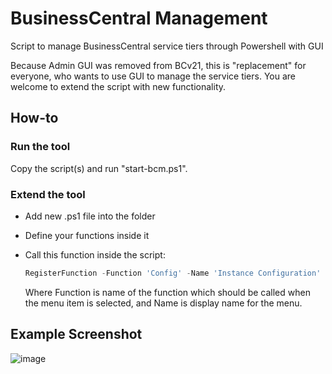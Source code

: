 # BusinessCentral Management

Script to manage BusinessCentral service tiers through Powershell with GUI

Because Admin GUI was removed from BCv21, this is "replacement" for everyone, who wants to use GUI to manage the service tiers. You are welcome to extend the script with new functionality.

## How-to

### Run the tool

Copy the script(s) and run "start-bcm.ps1".

### Extend the tool

- Add new .ps1 file into the folder
- Define your functions inside it
- Call this function inside the script:

  ```Powershell
  RegisterFunction -Function 'Config' -Name 'Instance Configuration' -
  ```

  Where Function is name of the function which should be called when the menu item is selected, and Name is display name for the menu.

## Example Screenshot

![image](https://user-images.githubusercontent.com/110221/212021788-e1159463-88be-4bfa-a68a-366e4c1604df.png)

